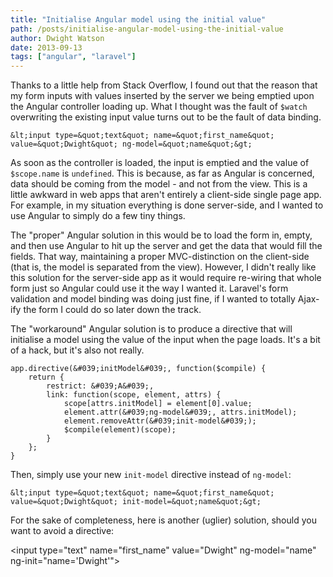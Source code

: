 ```yaml
---
title: "Initialise Angular model using the initial value"
path: /posts/initialise-angular-model-using-the-initial-value
author: Dwight Watson
date: 2013-09-13
tags: ["angular", "laravel"]
---
```


Thanks to a little help from Stack Overflow, I found out that the reason that my form inputs with values inserted by the server we being emptied upon the Angular controller loading up. What I thought was the fault of `$watch` overwriting the existing input value turns out to be the fault of data binding.

    &lt;input type=&quot;text&quot; name=&quot;first_name&quot; value=&quot;Dwight&quot; ng-model=&quot;name&quot;&gt;
	
As soon as the controller is loaded, the input is emptied and the value of `$scope.name` is `undefined`. This is because, as far as Angular is concerned, data should be coming from the model - and not from the view. This is a little awkward in web apps that aren&#039;t entirely a client-side single page app. For example, in my situation everything is done server-side, and I wanted to use Angular to simply do a few tiny things.

The &quot;proper&quot; Angular solution in this would be to load the form in, empty, and then use Angular to hit up the server and get the data that would fill the fields. That way, maintaining a proper MVC-distinction on the client-side (that is, the model is separated from the view). However, I didn&#039;t really like this solution for the server-side app as it would require re-wiring that whole form just so Angular could use it the way I wanted it. Laravel&#039;s form validation and model binding was doing just fine, if I wanted to totally Ajax-ify the form I could do so later down the track.

The &quot;workaround&quot; Angular solution is to produce a directive that will initialise a model using the value of the input when the page loads. It&#039;s a bit of a hack, but it&#039;s also not really.

    app.directive(&#039;initModel&#039;, function($compile) {
		return {
			restrict: &#039;A&#039;,
			link: function(scope, element, attrs) {
				scope[attrs.initModel] = element[0].value;
				element.attr(&#039;ng-model&#039;, attrs.initModel);
				element.removeAttr(&#039;init-model&#039;);
				$compile(element)(scope);
			}
		};
	}
	
Then, simply use your new `init-model` directive instead of `ng-model`:

    &lt;input type=&quot;text&quot; name=&quot;first_name&quot; value=&quot;Dwight&quot; init-model=&quot;name&quot;&gt;
	
For the sake of completeness, here is another (uglier) solution, should you want to avoid a directive:

   &lt;input type=&quot;text&quot; name=&quot;first_name&quot; value=&quot;Dwight&quot; ng-model=&quot;name&quot; ng-init=&quot;name=&#039;Dwight&#039;&quot;&gt;
